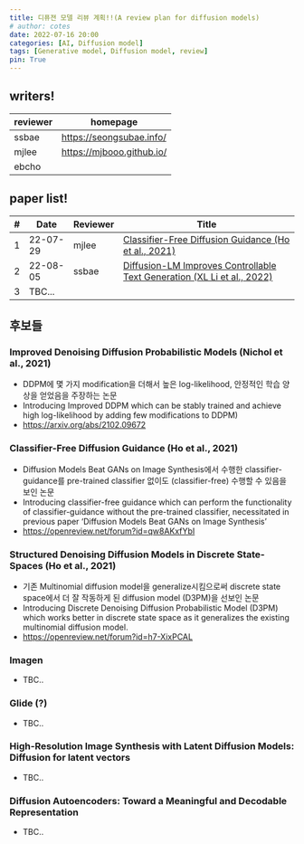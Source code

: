 ```yaml
---
title: 디퓨젼 모델 리뷰 계획!!(A review plan for diffusion models)
# author: cotes
date: 2022-07-16 20:00
categories: [AI, Diffusion model]
tags: [Generative model, Diffusion model, review]
pin: True
---
```


<!-- ## Intro
Diffusion model은 generative model의 대세가 되어가는 모양새이다.(뇌피셜)  
그런데 정말 유명한 모델이 아니면 Diffusion model에 관한 한국어 리뷰가 별로 없어서, 기왕 논문으로 세미나한 김에 정리해서 올리자고 생각했다.  
근데 그 생각을 한 게 5월이고 지금은 8월을 앞두고 있다,,,^^  
인생의 관건은 역시 실행력 아닐까?  

무튼 이 블로그에 올라오는 모델 리뷰는 크게 두 가지 과정을 거친다.  
먼저 리뷰할 논문 선정하고 스터디 한 후에, 겻님이랑 친구들 모두 참석하는 논문 세미나에서 얘기를 한다.  
리뷰에는 그 과정을 거치면서 스스로 정리한 내용을 담았다.  

논문의 A to Z 까지 질척대는 글은 아닐 것이다.  
만약 누군가 이 논문에 대해 묻는다면 꼭 알려줘야지 싶은 내용만 읽기 편하게 압축했다.  
세미나에서 PPT를 활용하는데, 그 PPT는 내가 이해한 한도 안에서 흐름과 내용을 집약해놓은 것이다.  
다시말해 PPT가 곧 인생 최대 이해치이다.  

그래서 리뷰에서도 PPT 담긴 내용을 차례로 짚어가며 설명을 풀어나갈 예정이다!   -->

## writers!

| reviewer | homepage                  |
|----------|---------------------------|
| ssbae    | https://seongsubae.info/  |
| mjlee    | https://mjbooo.github.io/ |
| ebcho    |                           |

## paper list!

| # | Date     | Reviewer | Title                                                                   |
|---|----------|----------|-------------------------------------------------------------------------|
| 1 | 22-07-29 | mjlee    | [Classifier-Free Diffusion Guidance (Ho et al., 2021)](https://mjbooo.github.io/posts/Classifier-Free-Diffusion-Guidance-(Ho-et-al.,-2021)/)                    |
| 2 | 22-08-05 | ssbae    | [Diffusion-LM Improves Controllable Text Generation (XL Li et al., 2022)](https://seongsubae.info/2022/08/05/diffusion-lm-improves-controllable-text-generation/) |
| 3 | TBC...   |          |                                                                         |

## 후보들
### Improved Denoising Diffusion Probabilistic Models (Nichol et al., 2021)
- DDPM에 몇 가지 modification을 더해서 높은 log-likelihood, 안정적인 학습 양상을 얻었음을 주장하는 논문  
- Introducing Improved DDPM which can be stably trained and achieve high log-likelihood by adding few modifications to DDPM)  
- <https://arxiv.org/abs/2102.09672>

### Classifier-Free Diffusion Guidance (Ho et al., 2021)
- Diffusion Models Beat GANs on Image Synthesis에서 수행한 classifier-guidance를 pre-trained classifier 없이도 (classifier-free) 수행할 수 있음을 보인 논문  
- Introducing classifier-free guidance which can perform the functionality of classifier-guidance without the pre-trained classifier, necessitated in previous paper ‘Diffusion Models Beat GANs on Image Synthesis’  
- <https://openreview.net/forum?id=qw8AKxfYbI>

### Structured Denoising Diffusion Models in Discrete State-Spaces (Ho et al., 2021)
- 기존 Multinomial diffusion model을 generalize시킴으로써 discrete state space에서 더 잘 작동하게 된 diffusion model (D3PM)을 선보인 논문
- Introducing Discrete Denoising Diffusion Probabilistic Model (D3PM) which works better in discrete state space as it generalizes the existing multinomial diffusion model.
- https://openreview.net/forum?id=h7-XixPCAL

### Imagen
- TBC..

### Glide (?)
- TBC..

### High-Resolution Image Synthesis with Latent Diffusion Models: Diffusion for  latent vectors
- TBC..

### Diffusion Autoencoders: Toward a Meaningful and Decodable Representation
- TBC..